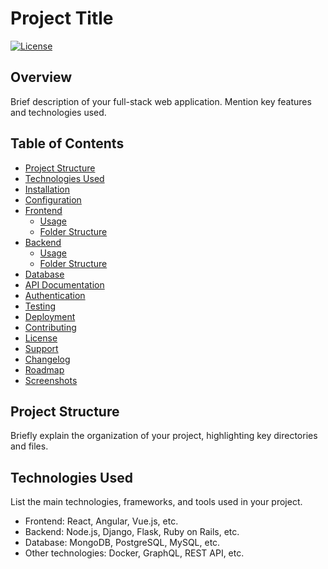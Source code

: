 # Project Title

[![License](https://img.shields.io/badge/License-MIT-blue.svg)](LICENSE)

## Overview

Brief description of your full-stack web application. Mention key features and technologies used.

## Table of Contents

- [Project Structure](#project-structure)
- [Technologies Used](#technologies-used)
- [Installation](#installation)
- [Configuration](#configuration)
- [Frontend](#frontend)
  - [Usage](#frontend-usage)
  - [Folder Structure](#frontend-folder-structure)
- [Backend](#backend)
  - [Usage](#backend-usage)
  - [Folder Structure](#backend-folder-structure)
- [Database](#database)
- [API Documentation](#api-documentation)
- [Authentication](#authentication)
- [Testing](#testing)
- [Deployment](#deployment)
- [Contributing](#contributing)
- [License](#license)
- [Support](#support)
- [Changelog](#changelog)
- [Roadmap](#roadmap)
- [Screenshots](#screenshots)

## Project Structure

Briefly explain the organization of your project, highlighting key directories and files.

## Technologies Used

List the main technologies, frameworks, and tools used in your project.

- Frontend: React, Angular, Vue.js, etc.
- Backend: Node.js, Django, Flask, Ruby on Rails, etc.
- Database: MongoDB, PostgreSQL, MySQL, etc.
- Other technologies: Docker, GraphQL, REST API, etc.

